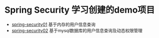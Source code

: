 # Spring Security 学习创建的demo项目

+ [spring-security01](./spring-security01) 基于内存的用户信息查询
+ [spring-security02](./spring-security02) 基于mysql数据库的用户信息查询及动态权限管理